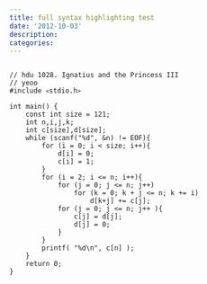 ```yaml
---
title: full syntax highlighting test
date: '2012-10-03'
description:
categories:
---
```

<pre><code>
// hdu 1028. Ignatius and the Princess III
// yeoo
#include <code><</code>stdio.h<code>></code>

int main() {
	const int size = 121;
	int n,i,j,k;
	int c[size],d[size];
	while (scanf("%d", &n) != EOF){
		for (i = 0; i < size; i++){
			d[i] = 0;
			c[i] = 1;
		}
		for (i = 2; i <= n; i++){
			for (j = 0; j <= n; j++)
				for (k = 0; k + j <= n; k += i)
					d[k+j] += c[j];
			for (j = 0; j <= n; j++ ){
				c[j] = d[j];
				d[j] = 0;
			}
		}
		printf( "%d\n", c[n] );
	}
	return 0;
}
</code></pre>